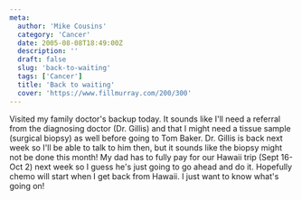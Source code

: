 ```yaml
---
meta:
  author: 'Mike Cousins'
  category: 'Cancer'
  date: 2005-08-08T18:49:00Z
  description: ''
  draft: false
  slug: 'back-to-waiting'
  tags: ['Cancer']
  title: 'Back to waiting'
  cover: 'https://www.fillmurray.com/200/300'
---
```


Visited my family doctor's backup today. It sounds like I'll need a referral
from the diagnosing doctor (Dr. Gillis) and that I might need a tissue sample
(surgical biopsy) as well before going to Tom Baker. Dr. Gillis is back next
week so I'll be able to talk to him then, but it sounds like the biopsy might
not be done this month! My dad has to fully pay for our Hawaii trip (Sept 16-Oct 2) next week so I guess he's just going to go ahead and do it. Hopefully chemo
will start when I get back from Hawaii. I just want to know what's going on!
